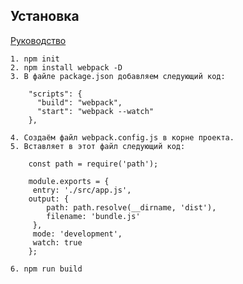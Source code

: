 ## Установка

[Руководство](https://tproger.ru/translations/webpack-basics/)

    1. npm init
    2. npm install webpack -D
    3. В файле package.json добавляем следующий код:
    
        "scripts": {
          "build": "webpack",
          "start": "webpack --watch"
        },
        
    4. Создаём файл webpack.config.js в корне проекта.
    5. Вставляет в этот файл следующий код:
    
        const path = require('path');
    
        module.exports = {
         entry: './src/app.js',
        output: {
            path: path.resolve(__dirname, 'dist'),
            filename: 'bundle.js'
         },
         mode: 'development',
         watch: true
        };
        
    6. npm run build
